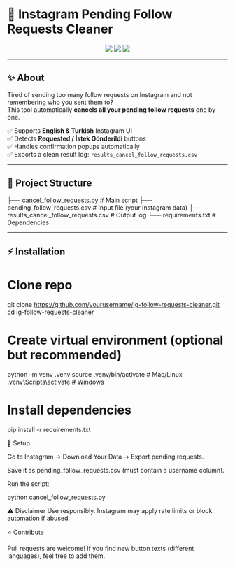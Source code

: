 # 📌 Instagram Pending Follow Requests Cleaner

<p align="center">
  <img src="https://img.shields.io/badge/Python-3.9%2B-blue?logo=python" />
  <img src="https://img.shields.io/badge/Selenium-Automation-green?logo=selenium" />
  <img src="https://img.shields.io/badge/Status-Working-success" />
</p>

---

## ✨ About

Tired of sending too many follow requests on Instagram and not remembering who you sent them to?  
This tool automatically **cancels all your pending follow requests** one by one.

✅ Supports **English & Turkish** Instagram UI  
✅ Detects **Requested / İstek Gönderildi** buttons  
✅ Handles confirmation popups automatically  
✅ Exports a clean result log: `results_cancel_follow_requests.csv`  

---

## 📂 Project Structure

├── cancel_follow_requests.py # Main script
├── pending_follow_requests.csv # Input file (your Instagram data)
├── results_cancel_follow_requests.csv # Output log
└── requirements.txt # Dependencies


---

## ⚡ Installation


# Clone repo
git clone https://github.com/yourusername/ig-follow-requests-cleaner.git
cd ig-follow-requests-cleaner

# Create virtual environment (optional but recommended)
python -m venv .venv
source .venv/bin/activate    # Mac/Linux
.venv\Scripts\activate       # Windows

# Install dependencies
pip install -r requirements.txt


🔑 Setup

Go to Instagram → Download Your Data → Export pending requests.

Save it as pending_follow_requests.csv (must contain a username column).

Run the script:

python cancel_follow_requests.py

⚠️ Disclaimer
Use responsibly. Instagram may apply rate limits or block automation if abused.

⭐ Contribute

Pull requests are welcome!
If you find new button texts (different languages), feel free to add them.
